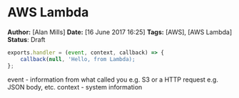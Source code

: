 # AWS Lambda
**Author:** [Alan Mills]
**Date:** [16 June 2017 16:25]
**Tags:** [AWS], [AWS Lambda]
**Status**: Draft

``` javascript
exports.handler = (event, context, callback) => {
    callback(null, 'Hello, from Lambda);
};
```

event - information from what called you e.g. S3 or a HTTP request e.g. JSON body, etc.
context - system information
